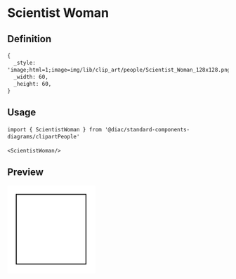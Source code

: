 # Scientist Woman

## Definition

```
{
  _style: 'image;html=1;image=img/lib/clip_art/people/Scientist_Woman_128x128.pngstrokeColor=none;',
  _width: 60,
  _height: 60,
}
```

## Usage

```
import { ScientistWoman } from '@diac/standard-components-diagrams/clipartPeople'

<ScientistWoman/>
```

## Preview

<img src="./scientist-woman.png" width="200"/>
